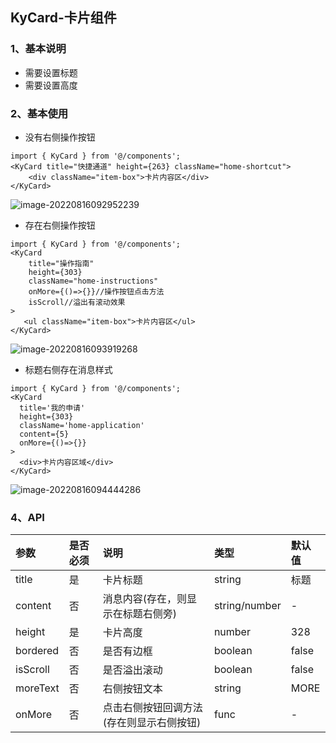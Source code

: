 ## KyCard-卡片组件

### 1、基本说明

- 需要设置标题
- 需要设置高度

### 2、基本使用

- 没有右侧操作按钮

```react
import { KyCard } from '@/components';
<KyCard title="快捷通道" height={263} className="home-shortcut">
    <div className="item-box">卡片内容区</div>
</KyCard>
```

![image-20220816092952239](https://s2.loli.net/2022/08/16/YG6E9OhfmHgkVCa.png)

- 存在右侧操作按钮

```react
import { KyCard } from '@/components';
<KyCard
    title="操作指南"
    height={303}
    className="home-instructions"
    onMore={()=>{}}//操作按钮点击方法
    isScroll//溢出有滚动效果
>
   <ul className="item-box">卡片内容区</ul>
</KyCard>
```

![image-20220816093919268](https://s2.loli.net/2022/08/16/8YDn1zNuVOU2dFX.png)

- 标题右侧存在消息样式

```react
import { KyCard } from '@/components';
<KyCard
  title='我的申请'
  height={303}
  className='home-application'
  content={5}
  onMore={()=>{}}
>
  <div>卡片内容区域</div>
</KyCard>
```

![image-20220816094444286](https://s2.loli.net/2022/08/16/puKlxWZsz9TBSaE.png)

### 4、API

| 参数     | 是否必须 | 说明                                     | 类型          | 默认值 |
| :------- | :------- | :--------------------------------------- | :------------ | :----- |
| title    | 是       | 卡片标题                                 | string        | 标题   |
| content  | 否       | 消息内容(存在，则显示在标题右侧旁)       | string/number | -      |
| height   | 是       | 卡片高度                                 | number        | 328    |
| bordered | 否       | 是否有边框                               | boolean       | false  |
| isScroll | 否       | 是否溢出滚动                             | boolean       | false  |
| moreText | 否       | 右侧按钮文本                             | string        | MORE   |
| onMore   | 否       | 点击右侧按钮回调方法(存在则显示右侧按钮) | func          | -      |
